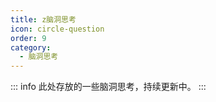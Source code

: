 ```yaml
---
title: z脑洞思考
icon: circle-question
order: 9
category:
  - 脑洞思考
---
```


<!-- more -->
::: info
此处存放的一些脑洞思考，持续更新中。
:::
<Catalog  />
